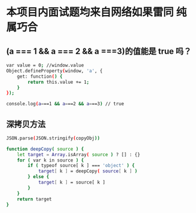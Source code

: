 # 本项目内面试题均来自网络如果雷同 纯属巧合

## (a === 1 && a === 2 && a ===3)的值能是 true 吗？

```bash
var value = 0; //window.value
Object.defineProperty(window, 'a', {
    get: function() {
        return this.value += 1;
    }
});

console.log(a===1 && a===2 && a===3) // true
```

## 深拷贝方法

```bash
JSON.parse(JSON.stringify(copyObj))
```

```bash
function deepCopy( source ) {
    let target = Array.isArray( source ) ? [] : {}
    for ( var k in source ) {
        if ( typeof source[ k ] === 'object' ) {
            target[ k ] = deepCopy( source[ k ] )
        } else {
            target[ k ] = source[ k ]
        }
    }
    return target
}
```
